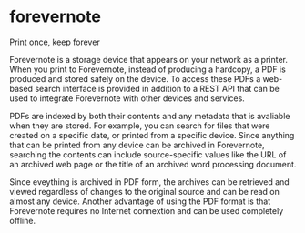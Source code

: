 # forevernote
Print once, keep forever

Forevernote is a storage device that appears on your network as a printer.  When you print to Forevernote, instead of producing a hardcopy, a PDF is produced and stored safely on the device.  To access these PDFs a web-based search interface is provided in addition to a REST API that can be used to integrate Forevernote with other devices and services.

PDFs are indexed by both their contents and any metadata that is avaliable when they are stored.  For example, you can search for files that were created on a specific date, or printed from a specific device.  Since anything that can be printed from any device can be archived in Forevernote, searching the contents can include source-specific values like the URL of an archived web page or the title of an archived word processing document.

Since eveything is archived in PDF form, the archives can be retrieved and viewed regardless of changes to the original source and can be read on almost any device.  Another advantage of using the PDF format is that Forevernote requires no Internet connextion and can be used completely offline.

